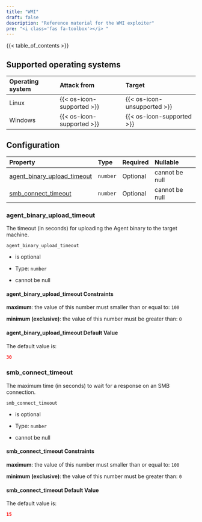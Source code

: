 ```yaml
---
title: "WMI"
draft: false
description: "Reference material for the WMI exploiter"
pre: "<i class='fas fa-toolbox'></i> "
---
```

{{< table_of_contents >}}

## Supported operating systems

| Operating system | Attack from                 | Target                      |
| :--------------- | :-------------------------- | :-------------------------- |
| Linux            | {{< os-icon-supported >}}   | {{< os-icon-unsupported >}} |
| Windows          | {{< os-icon-supported >}}   | {{< os-icon-supported >}}   |

## Configuration

<!--
This documentation was autogenerated by passing the plugin's config-schema.json
through https://github.com/adobe/jsonschema2md. It was then modified by hand to
remove extraneous information.
-->

| Property                                                       | Type     | Required | Nullable       |
| :------------------------------------------------------------- | :------- | :------- | :------------- |
| [agent\_binary\_upload\_timeout](#agent_binary_upload_timeout) | `number` | Optional | cannot be null |
| [smb\_connect\_timeout](#smb_connect_timeout)                  | `number` | Optional | cannot be null |

### agent\_binary\_upload\_timeout

The timeout (in seconds) for uploading the Agent binary to the target machine.

`agent_binary_upload_timeout`

* is optional

* Type: `number`

* cannot be null

#### agent\_binary\_upload\_timeout Constraints

**maximum**: the value of this number must smaller than or equal to: `100`

**minimum (exclusive)**: the value of this number must be greater than: `0`

#### agent\_binary\_upload\_timeout Default Value

The default value is:

```json
30
```

### smb\_connect\_timeout

The maximum time (in seconds) to wait for a response on an SMB connection.

`smb_connect_timeout`

* is optional

* Type: `number`

* cannot be null

#### smb\_connect\_timeout Constraints

**maximum**: the value of this number must smaller than or equal to: `100`

**minimum (exclusive)**: the value of this number must be greater than: `0`

#### smb\_connect\_timeout Default Value

The default value is:

```json
15
```
